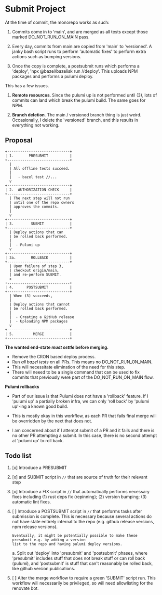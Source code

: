 Submit Project
==============

At the time of commit, the monorepo works as such:

1. Commits come in to 'main', and are merged as all tests
   except those marked DO_NOT_RUN_ON_MAIN pass.

2. Every day, commits from main are copied from 'main' to 'versioned'.
   A janky bash script runs to perform 'automatic fixes' to perform extra
   actions such as bumping versions.

3. Once the copy is complete, a postsubmit runs which performs a 'deploy',
   'npx @bazel/bazelisk run //deploy'. This uploads NPM packages and performs
   a pulumi deploy.

This has a few issues.

1. **Remote resources**. Since the pulumi up is not performed until (3), lots of
   commits can land which break the pulumi build. The same goes for NPM.

2. **Branch deletion**. The main / versioned branch thing is just weird. Occasionally,
   I delete the 'versioned' branch, and this results in everything not working.

Proposal
--------

```
+-----------------------------+
| 1.       PRESUBMIT          |
+-----------------------------+
  |  
  | All offline tests succeed.
  |
  |   - bazel test //...
  v
+-----------------------------+
| 2.  AUTHORIZATION CHECK     |
+-----------------------------+
  | The next step will not run
  | until one of the repo owners
  | approves the commits.
  |
  v
+-----------------------------+
| 3.        SUBMIT            |
+-----------------------------+
  | Deploy actions that can
  | be rolled back performed.
  |
  |  - Pulumi up
  v
+-----------------------------+
| 3a.       ROLLBACK          |
+-----------------------------+
  | Upon failure of step 3,
  | checkout origin/main,
  | and re-perform SUBMIT.
  x
+-----------------------------+
| 4.      POSTSUBMIT          |
+-----------------------------+
  | When (3) succeeds,
  |
  | Deploy actions that cannot
  | be rolled back performed.
  |
  |  - Creating a GitHub release
  |  - Uploading NPM packages
  v
+-----------------------------+
| 5.         MERGE            |
+-----------------------------+

```

**The wanted end-state *must settle* before merging.**

 - Remove the CRON based deploy process.
 - Run _all bazel tests_ on all PRs. This means no DO_NOT_RUN_ON_MAIN.
 - This will necessitate elimination of the need for this step.
  - There will neeed to be a single command that can be used to fix commits
     that previously were part of the DO_NOT_RUN_ON_MAIN flow.

**Pulumi rollbacks**

- Part of our issue is that Pulumi does not have a 'rollback' feature. If I 'pulumi up' a partially
  broken infra, we can only 'roll back' by 'pulumi up'-ing a known good build.

- This is mostly okay in this workflow, as each PR that fails final merge
  will be overridden by the next that does not.

- I am concerned about if I attempt submit of a PR and it fails and there is no other PR attempting
  a submit. In this case, there is no second attempt at 'pulumi up' to roll back.

Todo list
---------

1. [x] Introduce a PRESUBMIT
2. [x] and SUBMIT script in `//` that are source of truth for their relevant step
3. [x] Introduce a FIX script in `//` that automatically performs necessary fixes including
   (1) rust deps fix (repinning); (2) version bumping; (3) automatic lint fixes.
4. [ ] Introduce a POSTSUBMIT script in `//` that performs tasks after submission is complete.
       This is necessary because several actions do not have state entirely internal to the repo
       (e.g. github release versions, npm release versions).

       Eventually, it might be potentially possible to make these presubmit e.g. by adding a version
       list to the repo and having pulumi deploy versions.

    a. Split out 'deploy' into 'presubmit' and 'postsubmit' phases, where 'presubmit' includes stuff
       that does not break stuff or can roll back (pulumi), and 'postsubmit' is stuff that
       can't reasonably be rolled back, like github version publications.
5. [ ] Alter the merge workflow to require a green 'SUBMIT' script run. This workflow
       will necessarily be privileged, so will need allowlisting for the renovate bot.